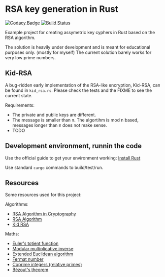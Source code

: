 # RSA key generation in Rust

[![Codacy Badge](https://api.codacy.com/project/badge/Grade/5d9e28f94c4d48e1824dde418bbd7692)](https://app.codacy.com/app/hosszubalazs/rust_rsa?utm_source=github.com&utm_medium=referral&utm_content=hosszubalazs/rust_rsa&utm_campaign=Badge_Grade_Settings)
[![Build Status](https://travis-ci.org/hosszubalazs/rust_rsa.svg?branch=master)](https://travis-ci.org/hosszubalazs/rust_rsa)

Example project for creating assymetric key cyphers in Rust based on the RSA algorithm.

The solution is heavily under development and is meant for educational purposes only. (mostly for myself) The current solution barely works for very low prime numbers.

## Kid-RSA

A bug-ridden early implementation of the RSA-like encryption, Kid-RSA, can be found in `kid_rsa.rs`. Please check the tests and the FIXME to see the current state.

Requirements:

- The private and public keys are different.
- The message is smaller than n. The algortihm is mod n based, messages longer than n does not make sense.
- TODO

## Development environment, runnin the code

Use the official guide to get your environment working: [Install Rust](https://www.rust-lang.org/tools/install)

Use standard `cargo` commands to build/test/run.

## Resources

Some resources used for this project:

Algorithms:

- [RSA Algorithm in Cryptography](https://www.geeksforgeeks.org/rsa-algorithm-cryptography/)
- [RSA Algorithm](https://simple.wikipedia.org/wiki/RSA_algorithm)
- [Kid RSA](https://sites.math.washington.edu/~koblitz/crlogia.html)

Maths:

- [Euler's totient function](https://simple.wikipedia.org/wiki/Euler%27s_totient_function)
- [Modular multiplicative inverse](https://en.wikipedia.org/wiki/Modular_multiplicative_inverse)
- [Extended Euclidean algorithm](https://en.wikipedia.org/wiki/Extended_Euclidean_algorithm)
- [Fermat number](https://en.wikipedia.org/wiki/Fermat_number)
- [Coprime integers (relative primes)](https://en.wikipedia.org/wiki/Coprime_integers)
- [Bézout's theorem](https://en.wikipedia.org/wiki/B%C3%A9zout%27s_theorem)
